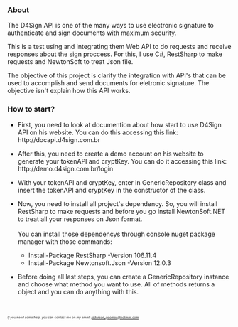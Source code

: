 <h3>About</h3>

<p>The D4Sign API is one of the many ways to use electronic signature to authenticate and sign documents with maximum security.</p>

<p>This is a test using and integrating them Web API to do requests and receive responses about the sign proccess. For this, I use C#, RestSharp to make requests and NewtonSoft to treat Json file. <p/>

<p>The objective of this project is clarify the integration with API's that can be used to accomplish and send documents for eletronic signature. The objective isn't explain how this API works.</P>

<h3>How to start?</h3>

<ul>
  <li>
    <p>First, you need to look at documention about how start to use D4Sign API on his website. You can do this accessing this link: http://docapi.d4sign.com.br</p>
  </li>
  
  
  <li>
    <p>After this, you need to create a demo account on his website to generate your tokenAPI and cryptKey. You can do it accessing this link: http://demo.d4sign.com.br/login</p>
  </li>
  
  <li>
    <p>With your tokenAPI and cryptKey, enter in GenericRepository class and insert the tokenAPI and cryptKey in the constructor of the class. </p>
  </li>
  
  <li>
    <p>Now, you need to install all project's dependency. So, you will install RestSharp to make requests and before you go install NewtonSoft.NET to treat all your responses on          Json format. </br></br>
       You can install those dependencys through console nuget package manager with those commands:
       <ul>
          <li>Install-Package RestSharp -Version 106.11.4</li>
          <li>Install-Package Newtonsoft.Json -Version 12.0.3</li>
       </ul>
    </p>
  </li>
  
   <li>
    <p>Before doing all last steps, you can create a GenericRepository instance and choose what method you want to use. All of methods returns a object and you can do anything          with this.</p>
  </li>
  
  
</ul>

</br>
  
<i  style="font-size:7px;">If you need some help, you can contact me on my email: jaderson_goomes@hotmail.com</i>
  
